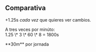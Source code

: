 ## Comparativa

+1.25s _cada vez_ que quieres ver cambios.

<p class="fragment">
A tres veces por minúto:
<br>
1.25 \* 3 \* 60 \* 8 = 1800s
</p>


<p class="fragment">
**30m** por jornada
</p>

